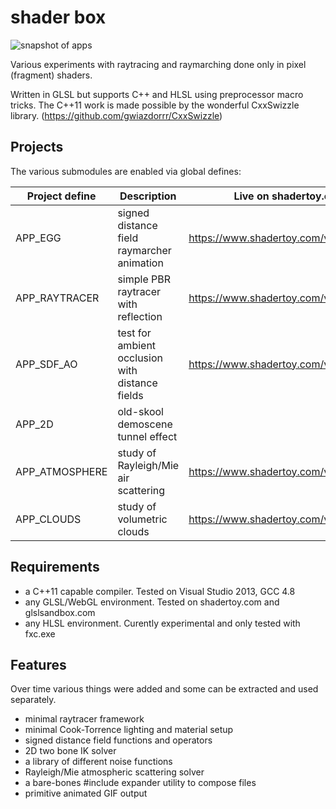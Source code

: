 # shader box
![snapshot of apps](http://valentingalea.github.io/shaderbox/apps.png)

Various experiments with raytracing and
raymarching done only in pixel (fragment) shaders.

Written in GLSL but supports C++ and HLSL
using preprocessor macro tricks.
The C++11 work is made possible by the
wonderful CxxSwizzle library.
(https://github.com/gwiazdorrr/CxxSwizzle)

## Projects
The various submodules are enabled via global defines:

Project define | Description                                        | Live on shadertoy.com
---------------|----------------------------------------------------|-------------------------
APP_EGG        | signed distance field raymarcher animation         | https://www.shadertoy.com/view/MlsGDf
APP_RAYTRACER  | simple PBR raytracer with reflection               | https://www.shadertoy.com/view/Xl2XW1
APP_SDF_AO     | test for ambient occlusion with distance fields    | https://www.shadertoy.com/view/XtBGDW
APP_2D         | old-skool demoscene tunnel effect                  |
APP_ATMOSPHERE | study of Rayleigh/Mie air scattering               | https://www.shadertoy.com/view/XtBXDz
APP_CLOUDS     | study of volumetric clouds                         | https://www.shadertoy.com/view/XtBXDw

## Requirements
* a C++11 capable compiler. Tested on
Visual Studio 2013, GCC 4.8
* any GLSL/WebGL environment. Tested on
shadertoy.com and glslsandbox.com
* any HLSL environment. Curently experimental and
only tested with fxc.exe

## Features
Over time various things were added and some
can be extracted and used separately.

* minimal raytracer framework
* minimal Cook-Torrence lighting and material setup
* signed distance field functions and operators
* 2D two bone IK solver
* a library of different noise functions
* Rayleigh/Mie atmospheric scattering solver
* a bare-bones #include expander utility to compose files
* primitive animated GIF output
